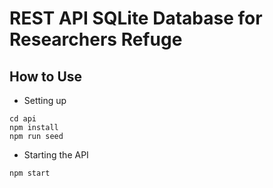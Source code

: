 # REST API SQLite Database for Researchers Refuge

## How to Use 
* Setting up
```
cd api 
npm install
npm run seed
```
* Starting the API
```
npm start
```
